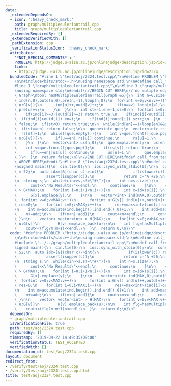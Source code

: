 ```yaml
---
data:
  _extendedDependsOn:
  - icon: ':heavy_check_mark:'
    path: graph/multipleeuleriantrail.cpp
    title: graph/multipleeuleriantrail.cpp
  _extendedRequiredBy: []
  _extendedVerifiedWith: []
  _pathExtension: cpp
  _verificationStatusIcon: ':heavy_check_mark:'
  attributes:
    '*NOT_SPECIAL_COMMENTS*': ''
    PROBLEM: http://judge.u-aizu.ac.jp/onlinejudge/description.jsp?id=2324
    links:
    - http://judge.u-aizu.ac.jp/onlinejudge/description.jsp?id=2324
  bundledCode: "#line 1 \"test/aoj/2324.test.cpp\"\n#define PROBLEM \"http://judge.u-aizu.ac.jp/onlinejudge/description.jsp?id=2324\"\
    \n\n#include<bits/stdc++.h>\nusing namespace std;\n\n#define call_from_test\n\
    #line 1 \"graph/multipleeuleriantrail.cpp\"\n\n#line 3 \"graph/multipleeuleriantrail.cpp\"\
    \nusing namespace std;\n#endif\n//BEGIN CUT HERE\n// no muliple edge\ntemplate<typename\
    \ Graph>\nbool hasMultipleEulerianTrail(Graph &G){\n  int n=G.size();\n  vector<int>\
    \ ind(n,0),outd(n,0),pre(n,-1),loop(n,0);\n  for(int v=0;v<n;v++){\n    for(int\
    \ u:G[v]){\n      ind[u]++,outd[v]++;\n      if(u==v) loop[v]=1;\n      if(u!=v)\
    \ pre[u]=v;\n    }\n  }\n\n  int st=-1,en=-1,sz=0;\n  for(int i=0;i<n;i++){\n\
    \    if(ind[i]>=3||outd[i]>=3) return true;\n    if(ind[i]<outd[i]) st=i;\n  \
    \  if(ind[i]>outd[i]) en=i;\n    if(ind[i]+outd[i]) sz++;\n  }\n  if(sz<2) return\
    \ false;\n  if(st<0) return true;\n\n  while(ind[en]==1+loop[en]&&st!=en) en=pre[en];\n\
    \  if(st==en) return false;\n\n  queue<int> que;\n  vector<int> rs(n,0);\n  que.emplace(st);\n\
    \  rs[st]=1;\n  while(!que.empty()){\n    int v=que.front();que.pop();\n    for(int\
    \ u:G[v]){\n      if(u==en||rs[u]) continue;\n      rs[u]=1;\n      que.emplace(u);\n\
    \    }\n  }\n\n  vector<int> us(n,0);\n  que.emplace(en);\n  us[en]=1;\n  while(!que.empty()){\n\
    \    int v=que.front();que.pop();\n    if(rs[v]) return true;\n    for(int u:G[v]){\n\
    \      if(u==en||us[u]) continue;\n      us[u]=1;\n      que.emplace(u);\n   \
    \ }\n  }\n  return false;\n}\n//END CUT HERE\n#ifndef call_from_test\n//INSERT\
    \ ABOVE HERE\n#endif\n#line 8 \"test/aoj/2324.test.cpp\"\n#undef call_from_test\n\
    \nsigned main(){\n  cin.tie(0);\n  ios::sync_with_stdio(0);\n\n  const int MAX\
    \ = 52;\n  auto idx=[&](char c)->int{\n             if(islower(c)) return c-'a';\n\
    \             assert(isupper(c));\n             return c-'A'+26;\n           };\n\
    \n  string s;\n  while(cin>>s,s!=\"#\"){\n    int n=s.size();\n    if(n<=2){\n\
    \      cout<<\"No Results\"<<endl;\n      continue;\n    }\n\n    vector< set<int>\
    \ > G(MAX);\n    for(int i=0;i+1<n;i++){\n      int x=idx(s[i]);\n      int y=idx(s[i+1]);\n\
    \      G[x].emplace(y);\n    }\n\n    vector<int> ind(MAX,0),outd(MAX,0);\n  \
    \  for(int v=0;v<MAX;v++)\n      for(int u:G[v]) ind[u]++,outd[v]++;\n\n    int\
    \ res=0;\n    for(int i=0;i<MAX;i++)\n      res+=max<int>(ind[i]-outd[i],0);\n\
    \n    int m=accumulate(ind.begin(),ind.end(),0)+1;\n    int add=max<int>(res-1,0);\n\
    \    m+=add;\n\n    if(m<n||add){\n      cout<<m<<endl;\n      continue;\n   \
    \ }\n\n    vector< vector<int> > H(MAX);\n    for(int v=0;v<MAX;v++)\n      for(int\
    \ u:G[v])\n        H[v].emplace_back(u);\n\n    int flg=hasMultipleEulerianTrail(H);\n\
    \    cout<<(flg?m:m+1)<<endl;\n  }\n  return 0;\n}\n"
  code: "#define PROBLEM \"http://judge.u-aizu.ac.jp/onlinejudge/description.jsp?id=2324\"\
    \n\n#include<bits/stdc++.h>\nusing namespace std;\n\n#define call_from_test\n\
    #include \"../../graph/multipleeuleriantrail.cpp\"\n#undef call_from_test\n\n\
    signed main(){\n  cin.tie(0);\n  ios::sync_with_stdio(0);\n\n  const int MAX =\
    \ 52;\n  auto idx=[&](char c)->int{\n             if(islower(c)) return c-'a';\n\
    \             assert(isupper(c));\n             return c-'A'+26;\n           };\n\
    \n  string s;\n  while(cin>>s,s!=\"#\"){\n    int n=s.size();\n    if(n<=2){\n\
    \      cout<<\"No Results\"<<endl;\n      continue;\n    }\n\n    vector< set<int>\
    \ > G(MAX);\n    for(int i=0;i+1<n;i++){\n      int x=idx(s[i]);\n      int y=idx(s[i+1]);\n\
    \      G[x].emplace(y);\n    }\n\n    vector<int> ind(MAX,0),outd(MAX,0);\n  \
    \  for(int v=0;v<MAX;v++)\n      for(int u:G[v]) ind[u]++,outd[v]++;\n\n    int\
    \ res=0;\n    for(int i=0;i<MAX;i++)\n      res+=max<int>(ind[i]-outd[i],0);\n\
    \n    int m=accumulate(ind.begin(),ind.end(),0)+1;\n    int add=max<int>(res-1,0);\n\
    \    m+=add;\n\n    if(m<n||add){\n      cout<<m<<endl;\n      continue;\n   \
    \ }\n\n    vector< vector<int> > H(MAX);\n    for(int v=0;v<MAX;v++)\n      for(int\
    \ u:G[v])\n        H[v].emplace_back(u);\n\n    int flg=hasMultipleEulerianTrail(H);\n\
    \    cout<<(flg?m:m+1)<<endl;\n  }\n  return 0;\n}\n"
  dependsOn:
  - graph/multipleeuleriantrail.cpp
  isVerificationFile: true
  path: test/aoj/2324.test.cpp
  requiredBy: []
  timestamp: '2019-09-22 14:49:35+09:00'
  verificationStatus: TEST_ACCEPTED
  verifiedWith: []
documentation_of: test/aoj/2324.test.cpp
layout: document
redirect_from:
- /verify/test/aoj/2324.test.cpp
- /verify/test/aoj/2324.test.cpp.html
title: test/aoj/2324.test.cpp
---
```

